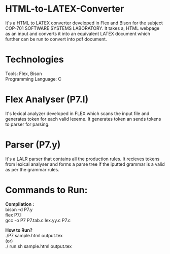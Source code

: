 # HTML-to-LATEX-Converter
It's a HTML to LATEX converter developed in Flex and Bison for the subject COP-701 SOFTWARE SYSTEMS LABORATORY. It takes a, HTML webpage as an input and converts it into an equivalent LATEX document which further can be run to convert into pdf document.


# Technologies
Tools: Flex, Bison <br/>
Programming Language: C

# Flex Analyser (P7.l)
It's lexical analyzer developed in FLEX which scans the input file and generates token for each valid lexeme. It generates token an sends tokens
to parser for parsing.

# Parser (P7.y)
It's a LALR parser that contains all the production rules. It recieves tokens from lexical analyser and forms a parse tree if the iputted
grammar is a valid as per the grammar rules.

# Commands to Run:
<b>Compilation :</b> <br/>
bison -d P7.y <br/>
flex P7.l <br/>
gcc -o P7 P7.tab.c lex.yy.c P7.c </br>

<b>How to Run? </b> </br>
./P7 sample.html output.tex
<br/>
(or)
<br/>
./ run.sh sample.html output.tex
